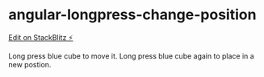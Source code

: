 # angular-longpress-change-position

[Edit on StackBlitz ⚡️](https://stackblitz.com/edit/angular-longpress-change-position)

Long press blue cube to move it. Long press blue cube again to place in a new postion.
